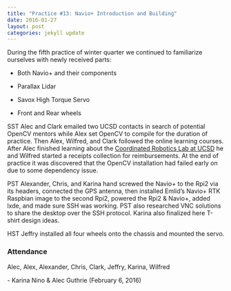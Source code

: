 ```yaml
---
title: "Practice #13: Navio+ Introduction and Building"
date: 2016-01-27
layout: post
categories: jekyll update
---
```


During the fifth practice of winter quarter we continued to familiarize
ourselves with newly received parts:

-   Both Navio+ and their components

-   Parallax Lidar

-   Savox High Torque Servo

-   Front and Rear wheels

 

SST Alec and Clark emailed two UCSD contacts in search of potential OpenCV
mentors while Alex set OpenCV to compile for the duration of practice. Then
Alex, Wilfred, and Clark followed the online learning courses. After Alec
finished learning about the [Coordinated Robotics Lab at
UCSD](<http://fccr.ucsd.edu/>) he and Wilfred started a receipts collection for
reimbursements. At the end of practice it was discovered that the OpenCV
installation had failed early on due to some dependency issue.

PST Alexander, Chris, and Karina hand screwed the Navio+ to the Rpi2 via its
headers, connected the GPS antenna, then installed Emlid’s Navio+ RTK Raspbian
image to the second Rpi2, powered the Rpi2 & Navio+, added lxde, and made sure
SSH was working. PST also researched VNC solutions to share the desktop over the
SSH protocol. Karina also finalized here T-shirt design ideas.

HST Jeffry installed all four wheels onto the chassis and mounted the servo.

 

### Attendance

Alec, Alex, Alexander, Chris, Clark, Jeffry, Karina, Wilfred

 

\- Karina Nino & Alec Guthrie (February 6, 2016)
